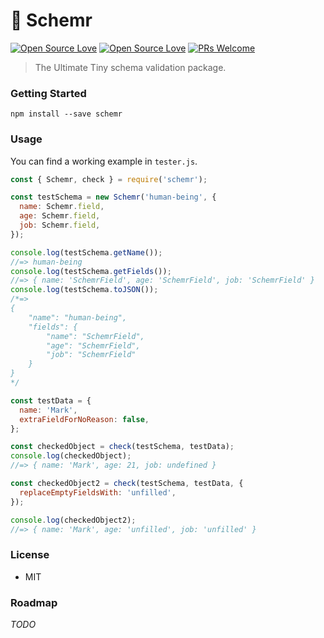 # 📃 Schemr

[![Open Source Love](https://badges.frapsoft.com/os/v1/open-source.svg?v=102)](https://github.com/ellerbrock/open-source-badge/)
[![Open Source Love](https://badges.frapsoft.com/os/mit/mit.svg?v=102)](https://github.com/ellerbrock/open-source-badge/)
[![PRs Welcome](https://img.shields.io/badge/PRs-welcome-brightgreen.svg?style=flat-square)](http://makeapullrequest.com)

> The Ultimate Tiny schema validation package.

### Getting Started
```
npm install --save schemr
```

### Usage

You can find a working example in `tester.js`.
```javascript
const { Schemr, check } = require('schemr');

const testSchema = new Schemr('human-being', {
  name: Schemr.field,
  age: Schemr.field,
  job: Schemr.field,
});

console.log(testSchema.getName());
//=> human-being
console.log(testSchema.getFields());
//=> { name: 'SchemrField', age: 'SchemrField', job: 'SchemrField' }
console.log(testSchema.toJSON());
/*=>
{
    "name": "human-being",
    "fields": {
        "name": "SchemrField",
        "age": "SchemrField",
        "job": "SchemrField"
    }
}
*/

const testData = {
  name: 'Mark',
  extraFieldForNoReason: false,
};

const checkedObject = check(testSchema, testData);
console.log(checkedObject);
//=> { name: 'Mark', age: 21, job: undefined }

const checkedObject2 = check(testSchema, testData, {
  replaceEmptyFieldsWith: 'unfilled',
});

console.log(checkedObject2);
//=> { name: 'Mark', age: 'unfilled', job: 'unfilled' }
```

### License
- MIT

### Roadmap
*TODO*

